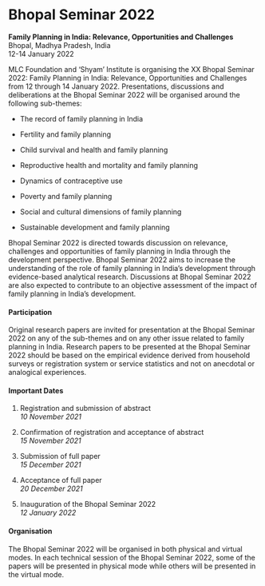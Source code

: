# Bhopal Seminar 2022

**Family Planning in India: Relevance, Opportunities and Challenges** <br>
Bhopal, Madhya Pradesh, India <br>
12-14 January 2022 <br>

MLC Foundation and ‘Shyam’ Institute is organising the XX Bhopal Seminar 2022: Family Planning in India: Relevance, Opportunities and Challenges from 12 through 14 January 2022. Presentations, discussions and deliberations at the Bhopal Seminar 2022 will be organised around the following sub-themes:

* The record of family planning in India

* Fertility and family planning

* Child survival and health and family planning

* Reproductive health and mortality and family planning

* Dynamics of contraceptive use

* Poverty and family planning

* Social and cultural dimensions of family planning

* Sustainable development and family planning

Bhopal Seminar 2022 is directed towards discussion on relevance, challenges and opportunities of family planning in India through the development perspective. Bhopal Seminar 2022 aims to increase the understanding of the role of family planning in India’s development through evidence-based analytical research. Discussions at Bhopal Seminar 2022 are also expected to contribute to an objective assessment of the impact of family planning in India’s development.

#### Participation

Original research papers are invited for presentation at the Bhopal Seminar 2022 on any of the sub-themes and on any other issue related to family planning in India. Research papers to be presented at the Bhopal Seminar 2022 should be based on the empirical evidence derived from household surveys or registration system or service statistics and not on anecdotal or analogical experiences.

#### Important Dates

1. Registration and submission of abstract
    <br> *10 November 2021*

2. Confirmation of registration and acceptance of abstract
    <br> *15 November 2021*

3. Submission of full paper
    <br> *15 December 2021*

4. Acceptance of full paper
    <br> *20 December 2021*

5. Inauguration of the Bhopal Seminar 2022
    <br> *12 January 2022*

#### Organisation

The Bhopal Seminar 2022 will be organised in both physical and virtual modes. In each technical session of the Bhopal Seminar 2022, some of the papers will be presented in physical mode while others will be presented in the virtual mode.